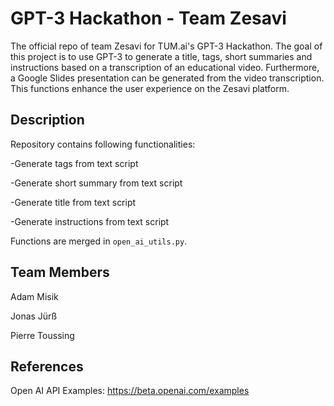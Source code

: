 # GPT-3 Hackathon - Team Zesavi
The official repo of team Zesavi for TUM.ai's GPT-3 Hackathon. The goal of this project is to use GPT-3 to generate a title, tags, short summaries and instructions based on a transcription of an educational video. Furthermore, a Google Slides presentation can be generated from the video transcription. This functions enhance the user experience on the Zesavi platform.

## Description 
Repository contains following functionalities:

-Generate tags from text script 

-Generate short summary from text script

-Generate title from text script 

-Generate instructions from text script 

Functions are merged in `open_ai_utils.py`.

## Team Members

Adam Misik

Jonas Jürß

Pierre Toussing

## References 

Open AI API Examples: https://beta.openai.com/examples